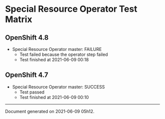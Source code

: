 
Special Resource Operator Test Matrix
=====================================

OpenShift 4.8
-------------

* Special Resource Operator master: FAILURE
  - Test failed because the operator step failed
  - Test finished at 2021-06-09 00:18

OpenShift 4.7
-------------

* Special Resource Operator master: SUCCESS
  - Test passed
  - Test finished at 2021-06-09 00:10


---
Document generated on 2021-06-09 05h12.
